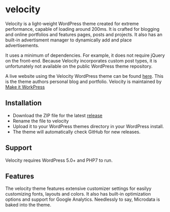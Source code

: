# velocity
Velocity is a light-weight WordPress theme created for extreme performance, capable of loading around 200ms. It is crafted for blogging and online portfolios and features pages, posts and projects. It also has an built-in advertisment manager to dynamically add and place advertisements.

It uses a minimum of dependencies. For example, it does not require jQuery on the front-end. Because Velocity incorporates custom post types, it is unfortunately not available on the public WordPress theme repository.

A live website using the Velocity WordPress theme can be found [here](https://michieltramper.com). This is the theme authors personal blog and portfolio. Velocity is maintained by [Make it WorkPress](https://www.makeitworkpress.com/wordpress-themes/velocity/)

## Installation
* Download the ZIP file for the latest [release](https://github.com/makeitworkpress/velocity/releases)
* Rename the file to velocity
* Upload it to your WordPress themes directory in your WordPress install. 
* The theme will automatically check GitHub for new releases.

## Support
Velocity requires WordPress 5.0+  and PHP7 to run.

## Features
The velocity theme features extensive customizer settings for easilyy customizing fonts, layouts and colors. It also has built-in optimization options and support for Google Analytics. Needlessly to say, Microdata is baked into the theme.